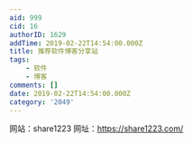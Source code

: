 ```yaml
---
aid: 999
cid: 16
authorID: 1629
addTime: 2019-02-22T14:54:00.000Z
title: 推荐软件博客分享站
tags:
    - 软件
    - 博客
comments: []
date: 2019-02-22T14:54:00.000Z
category: '2049'
---
```


网站：share1223 网址：https://share1223.com/
